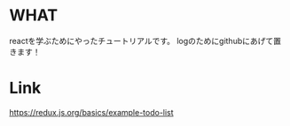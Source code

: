 # WHAT
reactを学ぶためにやったチュートリアルです。
logのためにgithubにあげて置きます！

# Link
https://redux.js.org/basics/example-todo-list
